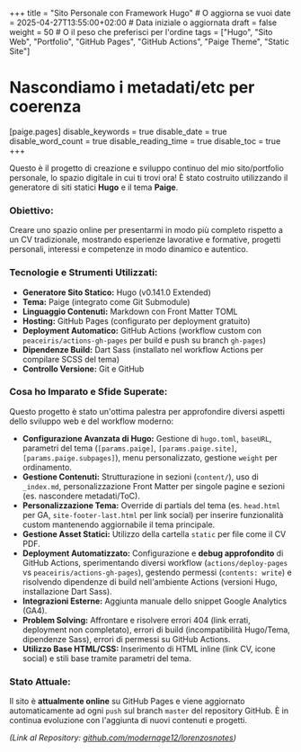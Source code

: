 +++
title = "Sito Personale con Framework Hugo" # O aggiorna se vuoi
date = 2025-04-27T13:55:00+02:00 # Data iniziale o aggiornata
draft = false
weight = 50 # O il peso che preferisci per l'ordine
tags = ["Hugo", "Sito Web", "Portfolio", "GitHub Pages", "GitHub Actions", "Paige Theme", "Static Site"]
# Nascondiamo i metadati/etc per coerenza
[paige.pages]
  disable_keywords = true
  disable_date = true
  disable_word_count = true
  disable_reading_time = true
  disable_toc = true
+++

Questo è il progetto di creazione e sviluppo continuo del mio sito/portfolio personale, lo spazio digitale in cui ti trovi ora! È stato costruito utilizzando il generatore di siti statici **Hugo** e il tema **Paige**.

### Obiettivo:
Creare uno spazio online per presentarmi in modo più completo rispetto a un CV tradizionale, mostrando esperienze lavorative e formative, progetti personali, interessi e competenze in modo dinamico e autentico.

### Tecnologie e Strumenti Utilizzati:
* **Generatore Sito Statico:** Hugo (v0.141.0 Extended)
* **Tema:** Paige (integrato come Git Submodule)
* **Linguaggio Contenuti:** Markdown con Front Matter TOML
* **Hosting:** GitHub Pages (configurato per deployment gratuito)
* **Deployment Automatico:** GitHub Actions (workflow custom con `peaceiris/actions-gh-pages` per build e push su branch `gh-pages`)
* **Dipendenze Build:** Dart Sass (installato nel workflow Actions per compilare SCSS del tema)
* **Controllo Versione:** Git e GitHub

### Cosa ho Imparato e Sfide Superate:
Questo progetto è stato un'ottima palestra per approfondire diversi aspetti dello sviluppo web e del workflow moderno:
* **Configurazione Avanzata di Hugo:** Gestione di `hugo.toml`, `baseURL`, parametri del tema (`[params.paige]`, `[params.paige.site]`, `[params.paige.subpages]`), menu personalizzato, gestione `weight` per ordinamento.
* **Gestione Contenuti:** Strutturazione in sezioni (`content/`), uso di `_index.md`, personalizzazione Front Matter per singole pagine e sezioni (es. nascondere metadati/ToC).
* **Personalizzazione Tema:** Override di partials del tema (es. `head.html` per GA, `site-footer-last.html` per link social) per inserire funzionalità custom mantenendo aggiornabile il tema principale.
* **Gestione Asset Statici:** Utilizzo della cartella `static` per file come il CV PDF.
* **Deployment Automatizzato:** Configurazione e **debug approfondito** di GitHub Actions, sperimentando diversi workflow (`actions/deploy-pages` vs `peaceiris/actions-gh-pages`), gestendo permessi (`contents: write`) e risolvendo dipendenze di build nell'ambiente Actions (versioni Hugo, installazione Dart Sass).
* **Integrazioni Esterne:** Aggiunta manuale dello snippet Google Analytics (GA4).
* **Problem Solving:** Affrontare e risolvere errori 404 (link errati, deployment non completato), errori di build (incompatibilità Hugo/Tema, dipendenze Sass), errori di permessi su GitHub Actions.
* **Utilizzo Base HTML/CSS:** Inserimento di HTML inline (link CV, icone social) e stili base tramite parametri del tema.

### Stato Attuale:
Il sito è **attualmente online** su GitHub Pages e viene aggiornato automaticamente ad ogni `push` sul branch `master` del repository GitHub. È in continua evoluzione con l'aggiunta di nuovi contenuti e progetti.

*(Link al Repository: [github.com/modernage12/lorenzosnotes](https://github.com/modernage12/lorenzosnotes))*